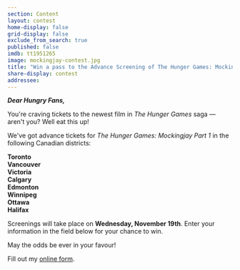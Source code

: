 ```yaml
---
section: Content
layout: contest
home-display: false
grid-display: false
exclude_from_search: true
published: false
imdb: tt1951265
image: mockingjay-contest.jpg
title: "Win a pass to the Advance Screening of The Hunger Games: Mockingjay Part 1!"
share-display: contest
addressee: 
---
```

***Dear Hungry Fans,***

You're craving tickets to the newest film in *The Hunger Games* saga — aren't you? Well eat this up!

We've got advance tickets for *The Hunger Games: Mockingjay Part 1* in the following Canadian districts:

**Toronto**  
**Vancouver**  
**Victoria**  
**Calgary**  
**Edmonton**  
**Winnipeg**  
**Ottawa**  
**Halifax**

Screenings will take place on **Wednesday, November 19th**. Enter your information in the field below for your chance to win.

May the odds be ever in your favour!

<div id="wufoo-w195s98w0i88rzx">
Fill out my <a href="https://dearcastandcrew.wufoo.com/forms/w195s98w0i88rzx">online form</a>.
</div>
<script type="text/javascript">var w195s98w0i88rzx;(function(d, t) {
var s = d.createElement(t), options = {
'userName':'dearcastandcrew',
'formHash':'w195s98w0i88rzx',
'autoResize':true,
'height':'485',
'async':true,
'host':'wufoo.com',
'header':'hide',
'ssl':true};
s.src = ('https:' == d.location.protocol ? 'https://' : 'http://') + 'www.wufoo.com/scripts/embed/form.js';
s.onload = s.onreadystatechange = function() {
var rs = this.readyState; if (rs) if (rs != 'complete') if (rs != 'loaded') return;
try { w195s98w0i88rzx = new WufooForm();w195s98w0i88rzx.initialize(options);w195s98w0i88rzx.display(); } catch (e) {}};
var scr = d.getElementsByTagName(t)[0], par = scr.parentNode; par.insertBefore(s, scr);
})(document, 'script');</script>


